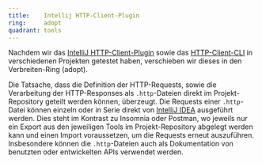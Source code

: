 ```yaml
---
title:    Intellij HTTP-Client-Plugin
ring:     adopt
quadrant: tools
---
```


Nachdem wir das [IntelliJ HTTP-Client-Plugin][intellij-http-client-plugin] sowie das [HTTP-Client-CLI][http-client-cli] in verschiedenen Projekten getestet haben, verschieben wir dieses in den Verbreiten-Ring (adopt).

Die Tatsache, dass die Definition der HTTP-Requests, sowie die Verarbeitung der HTTP-Responses als `.http`-Dateien direkt im Projekt-Repository geteilt werden können, überzeugt. Die Requests einer `.http`-Datei können einzeln oder in Serie direkt von [IntelliJ IDEA][intellij] ausgeführt werden. Dies steht im Kontrast zu Insomnia oder Postman, wo jeweils nur ein Export aus den jeweiligen Tools im Projekt-Repository abgelegt werden kann und einen Import voraussetzen, um die Requests erneut auszuführen. Insbesondere können die `.http`-Dateien auch als Dokumentation von benutzten oder entwickelten APIs verwendet werden.

[intellij-http-client-plugin]: https://www.jetbrains.com/help/idea/http-client-in-product-code-editor.html
[http-client-cli]: https://www.jetbrains.com/help/idea/http-client-cli.html
[intellij]: https://www.jetbrains.com/de-de/idea/
